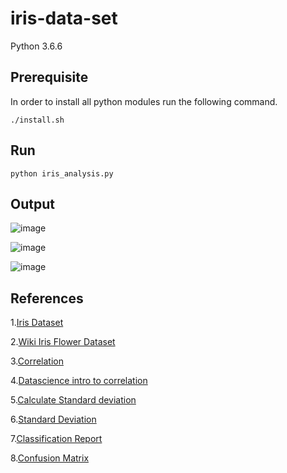 # iris-data-set
Python 3.6.6

## Prerequisite
In order to install all python modules run the following command.

    ./install.sh

## Run
    python iris_analysis.py 
    
## Output

![image](https://user-images.githubusercontent.com/17595044/57466438-8c7aa280-7278-11e9-94d2-dd3b97678285.png)

![image](https://user-images.githubusercontent.com/17595044/57466493-af0cbb80-7278-11e9-9ffd-f55029c5244d.png)

![image](https://user-images.githubusercontent.com/17595044/57466537-c9469980-7278-11e9-8ff3-5f39b25d0b44.png)

    
    
## References
1.[Iris Dataset](https://archive.ics.uci.edu/ml/datasets/Iris)

2.[Wiki Iris Flower Dataset](https://en.wikipedia.org/wiki/Iris_flower_data_set)

3.[Correlation](https://www.statisticshowto.datasciencecentral.com/probability-and-statistics/correlation-coefficient-formula/)

4.[Datascience intro to correlation](https://www.datascience.com/blog/introduction-to-correlation-learn-data-science-tutorials)

5.[Calculate Standard deviation](https://www.khanacademy.org/math/probability/data-distributions-a1/summarizing-spread-distributions/a/calculating-standard-deviation-step-by-step)

6.[Standard Deviation](https://www.investopedia.com/terms/s/standarddeviation.asp)

7.[Classification Report](https://www.scikit-yb.org/en/latest/api/classifier/classification_report.html)

8.[Confusion Matrix](https://en.wikipedia.org/wiki/Confusion_matrix)
